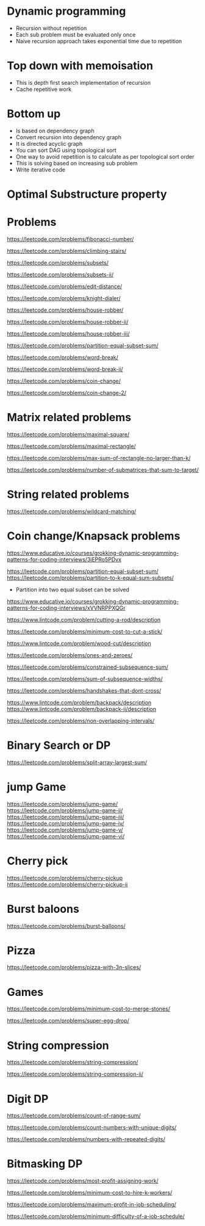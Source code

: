 # Dynamic programming
- Recursion without repetition
- Each sub problem must be evaluated only once
- Naive recursion approach takes exponential time due to repetition 
# Top down with memoisation
- This is depth first search implementation of recursion
- Cache repetitive work
# Bottom up
- Is based on dependency graph
- Convert recursion into dependency graph
- It is directed acyclic graph
- You can sort DAG using topological sort
- One way to avoid repetition is to calculate as per topological sort order
- This is solving based on increasing sub problem
- Write iterative code
# Optimal Substructure property
# Problems
https://leetcode.com/problems/fibonacci-number/

https://leetcode.com/problems/climbing-stairs/

https://leetcode.com/problems/subsets/

https://leetcode.com/problems/subsets-ii/

https://leetcode.com/problems/edit-distance/

https://leetcode.com/problems/knight-dialer/

https://leetcode.com/problems/house-robber/

https://leetcode.com/problems/house-robber-ii/

https://leetcode.com/problems/house-robber-iii/

https://leetcode.com/problems/partition-equal-subset-sum/

https://leetcode.com/problems/word-break/

https://leetcode.com/problems/word-break-ii/

https://leetcode.com/problems/coin-change/

https://leetcode.com/problems/coin-change-2/

# Matrix related problems
https://leetcode.com/problems/maximal-square/

https://leetcode.com/problems/maximal-rectangle/

https://leetcode.com/problems/max-sum-of-rectangle-no-larger-than-k/

https://leetcode.com/problems/number-of-submatrices-that-sum-to-target/


# String related problems
https://leetcode.com/problems/wildcard-matching/

# Coin change/Knapsack problems
https://www.educative.io/courses/grokking-dynamic-programming-patterns-for-coding-interviews/3jEPRo5PDvx

https://leetcode.com/problems/partition-equal-subset-sum/
https://leetcode.com/problems/partition-to-k-equal-sum-subsets/
- Partition into two equal subset can be solved 

https://www.educative.io/courses/grokking-dynamic-programming-patterns-for-coding-interviews/xVVNRPPXQGr

https://www.lintcode.com/problem/cutting-a-rod/description

https://leetcode.com/problems/minimum-cost-to-cut-a-stick/

https://www.lintcode.com/problem/wood-cut/description

https://leetcode.com/problems/ones-and-zeroes/

https://leetcode.com/problems/constrained-subsequence-sum/

https://leetcode.com/problems/sum-of-subsequence-widths/

https://leetcode.com/problems/handshakes-that-dont-cross/

https://www.lintcode.com/problem/backpack/description
https://www.lintcode.com/problem/backpack-ii/description

https://leetcode.com/problems/non-overlapping-intervals/

# Binary Search or DP
https://leetcode.com/problems/split-array-largest-sum/

# jump Game
https://leetcode.com/problems/jump-game/
https://leetcode.com/problems/jump-game-ii/
https://leetcode.com/problems/jump-game-iii/
https://leetcode.com/problems/jump-game-iv/
https://leetcode.com/problems/jump-game-v/
https://leetcode.com/problems/jump-game-vi/

# Cherry pick
https://leetcode.com/problems/cherry-pickup
https://leetcode.com/problems/cherry-pickup-ii

# Burst baloons
https://leetcode.com/problems/burst-balloons/

# Pizza
https://leetcode.com/problems/pizza-with-3n-slices/

# Games
https://leetcode.com/problems/minimum-cost-to-merge-stones/

https://leetcode.com/problems/super-egg-drop/
# String compression
https://leetcode.com/problems/string-compression/

https://leetcode.com/problems/string-compression-ii/


# Digit DP
https://leetcode.com/problems/count-of-range-sum/

https://leetcode.com/problems/count-numbers-with-unique-digits/

https://leetcode.com/problems/numbers-with-repeated-digits/

# Bitmasking DP
https://leetcode.com/problems/most-profit-assigning-work/

https://leetcode.com/problems/minimum-cost-to-hire-k-workers/

https://leetcode.com/problems/maximum-profit-in-job-scheduling/

https://leetcode.com/problems/minimum-difficulty-of-a-job-schedule/




